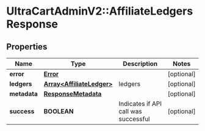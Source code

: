 # UltraCartAdminV2::AffiliateLedgersResponse

## Properties
Name | Type | Description | Notes
------------ | ------------- | ------------- | -------------
**error** | [**Error**](Error.md) |  | [optional] 
**ledgers** | [**Array&lt;AffiliateLedger&gt;**](AffiliateLedger.md) | ledgers | [optional] 
**metadata** | [**ResponseMetadata**](ResponseMetadata.md) |  | [optional] 
**success** | **BOOLEAN** | Indicates if API call was successful | [optional] 


